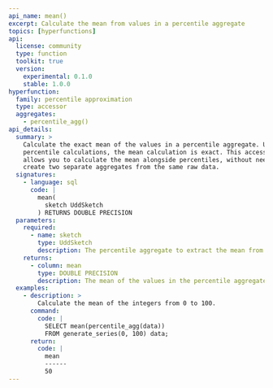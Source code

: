 ```yaml
---
api_name: mean()
excerpt: Calculate the mean from values in a percentile aggregate
topics: [hyperfunctions]
api:
  license: community
  type: function
  toolkit: true
  version:
    experimental: 0.1.0
    stable: 1.0.0
hyperfunction:
  family: percentile approximation
  type: accessor
  aggregates:
    - percentile_agg()
api_details:
  summary: >
    Calculate the exact mean of the values in a percentile aggregate. Unlike
    percentile calculations, the mean calculation is exact. This accessor
    allows you to calculate the mean alongside percentiles, without needing to
    create two separate aggregates from the same raw data.
  signatures:
    - language: sql
      code: |
        mean(
          sketch UddSketch
        ) RETURNS DOUBLE PRECISION
  parameters:
    required:
      - name: sketch
        type: UddSketch
        description: The percentile aggregate to extract the mean from.
    returns:
      - column: mean
        type: DOUBLE PRECISION
        description: The mean of the values in the percentile aggregate.
  examples:
    - description: >
        Calculate the mean of the integers from 0 to 100.
      command:
        code: |
          SELECT mean(percentile_agg(data))
          FROM generate_series(0, 100) data;
      return:
        code: |
          mean
          ------
          50
---
```


